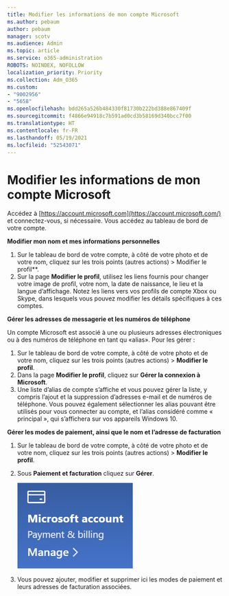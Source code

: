 ```yaml
---
title: Modifier les informations de mon compte Microsoft
ms.author: pebaum
author: pebaum
manager: scotv
ms.audience: Admin
ms.topic: article
ms.service: o365-administration
ROBOTS: NOINDEX, NOFOLLOW
localization_priority: Priority
ms.collection: Adm_O365
ms.custom:
- "9002956"
- "5658"
ms.openlocfilehash: bdd265a526b484330f81730b222bd388e867409f
ms.sourcegitcommit: f4866e94918c7b591ad0cd3b58169d340bcc7f00
ms.translationtype: HT
ms.contentlocale: fr-FR
ms.lasthandoff: 05/19/2021
ms.locfileid: "52543071"
---
```

# <a name="change-my-microsoft-account-information"></a>Modifier les informations de mon compte Microsoft

Accédez à [https://account.microsoft.com](https://account.microsoft.com/) et connectez-vous, si nécessaire. Vous accédez au tableau de bord de votre compte.  

**Modifier mon nom et mes informations personnelles**

1. Sur le tableau de bord de votre compte, à côté de votre photo et de votre nom, cliquez sur les trois points (autres actions) > Modifier le profil**.
2. Sur la page **Modifier le profil**, utilisez les liens fournis pour changer votre image de profil, votre nom, la date de naissance, le lieu et la langue d’affichage. Notez les liens vers vos profils de compte Xbox ou Skype, dans lesquels vous pouvez modifier les détails spécifiques à ces comptes.

**Gérer les adresses de messagerie et les numéros de téléphone**

Un compte Microsoft est associé à une ou plusieurs adresses électroniques ou à des numéros de téléphone en tant qu «alias». Pour les gérer :

1. Sur le tableau de bord de votre compte, à côté de votre photo et de votre nom, cliquez sur les trois points (autres actions) > **Modifier le profil**.
2. Dans la page **Modifier le profil**, cliquez sur **Gérer la connexion à Microsoft**. 
3. Une liste d’alias de compte s’affiche et vous pouvez gérer la liste, y compris l’ajout et la suppression d’adresses e-mail et de numéros de téléphone. Vous pouvez également sélectionner les alias pouvant être utilisés pour vous connecter au compte, et l’alias considéré comme « principal », qui s’affichera sur vos appareils Windows 10.

**Gérer les modes de paiement, ainsi que le nom et l’adresse de facturation** 

1. Sur le tableau de bord de votre compte, à côté de votre photo et de votre nom, cliquez sur les trois points (autres actions) > **Modifier le profil**.
2. Sous **Paiement et facturation** cliquez sur **Gérer**.

    ![Gérer le paiement et la facturation](media/manage-account.png)

3. Vous pouvez ajouter, modifier et supprimer ici les modes de paiement et leurs adresses de facturation associées. 
